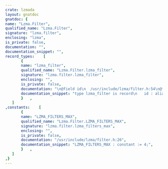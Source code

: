 ```yaml
---
crate: lzmada
layout: gnatdoc
gnatdoc: {
name: "Lzma.Filter",
qualified_name: "Lzma.Filter",
signature: "lzma.filter",
enclosing: "lzma",
is_private: false,
documentation: "",
documentation_snippet: "",
record_types:    [
       {
       name: "lzma_filter",
       qualified_name: "Lzma.Filter.lzma_filter",
       signature: "lzma.filter.lzma_filter",
       enclosing: "",
       is_private: false,
       documentation: "\n@field id\n  /usr/include/lzma/filter.h:54\n@field options\n  /usr/include/lzma/filter.h:63\n  /usr/include/lzma/filter.h:65",
       documentation_snippet: "type lzma_filter is record\n   id : aliased Lzma.Vli.lzma_vli;\n   options : System.Address;\nend record;",
       }   ,
   ]
,constants:    [
       {
       name: "LZMA_FILTERS_MAX",
       qualified_name: "Lzma.Filter.LZMA_FILTERS_MAX",
       signature: "lzma.filter.lzma_filters_max",
       enclosing: "",
       is_private: false,
       documentation: "/usr/include/lzma/filter.h:26",
       documentation_snippet: "LZMA_FILTERS_MAX : constant := 4;",
       }   ,
   ]
,}
---
```

